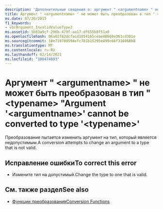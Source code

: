 ```yaml
---
description: 'Дополнительные сведения о: аргумент " <argumentname> " не может быть преобразован в тип " <typename> "'
title: Аргумент " <argumentname> " не может быть преобразован в тип " <typename> "
ms.date: 07/20/2015
f1_keywords:
- vbrArgument_InvalidValueType2
ms.assetid: 5b83a9cf-296b-479f-aa17-df655b8f51a0
ms.openlocfilehash: 06a02f62dcfacd1854165ceae48668e361cd361e
ms.sourcegitcommit: 10e719780594efc781b15295e499c66f316068b8
ms.translationtype: MT
ms.contentlocale: ru-RU
ms.lasthandoff: 02/14/2021
ms.locfileid: "100474893"
---
```

# <a name="argument-argumentname-cannot-be-converted-to-type-typename"></a><span data-ttu-id="a90c1-103">Аргумент " \<argumentname> " не может быть преобразован в тип " \<typename> "</span><span class="sxs-lookup"><span data-stu-id="a90c1-103">Argument '\<argumentname>' cannot be converted to type '\<typename>'</span></span>

<span data-ttu-id="a90c1-104">Преобразование пытается изменить аргумент на тип, который является недопустимым.</span><span class="sxs-lookup"><span data-stu-id="a90c1-104">A conversion attempts to change an argument to a type that is not valid.</span></span>  
  
## <a name="to-correct-this-error"></a><span data-ttu-id="a90c1-105">Исправление ошибки</span><span class="sxs-lookup"><span data-stu-id="a90c1-105">To correct this error</span></span>  
  
- <span data-ttu-id="a90c1-106">Измените тип на допустимый.</span><span class="sxs-lookup"><span data-stu-id="a90c1-106">Change the type to one that is valid.</span></span>  
  
## <a name="see-also"></a><span data-ttu-id="a90c1-107">См. также раздел</span><span class="sxs-lookup"><span data-stu-id="a90c1-107">See also</span></span>

- [<span data-ttu-id="a90c1-108">Функции преобразования</span><span class="sxs-lookup"><span data-stu-id="a90c1-108">Conversion Functions</span></span>](../language-reference/functions/conversion-functions.md)
